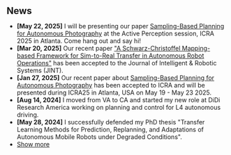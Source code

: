 <h1 id="news"></h1>

<h2 style="margin: 60px 0px 10px;">News</h2>

<ul>
<li><strong>[May 22, 2025]</strong> I will be presenting our paper <a href="https://arxiv.org/abs/2403.05477" target="blank">Sampling-Based Planning for Autonomous Photography</a> at the Active Perception session, ICRA 2025 in Atlanta. Come hang out and say hi!  </li>
<li><strong>[Mar 20, 2025]</strong> Our recent paper <a href="https://link.springer.com/article/10.1007/s10846-025-02250-3" target="blank">"A Schwarz-Christoffel Mapping-based Framework for Sim-to-Real Transfer in Autonomous Robot Operations"</a> has been accepted to the Journal of Intelligent & Robotic Systems (JINT).  </li>
<li><strong>[Jan 27, 2025]</strong> Our recent paper about <a href="https://arxiv.org/abs/2403.05477" target="blank">Sampling-Based Planning for Autonomous Photography</a> has been accepted to ICRA and will be presented during ICRA25 in Atlanta, USA on May 19 - May 23 2025.  </li>
<li><strong>[Aug 14, 2024]</strong> I moved from VA to CA and started my new role at DiDi Research America working on planning and control for L4 autonomous driving.  </li>
<li><strong>[May 28, 2024]</strong> I successfully defended my PhD thesis "Transfer Learning Methods for Prediction, Replanning, and Adaptations of Autonomous Mobile Robots under Degraded Conditions".  </li>
<li> <a href="javascript:toggle_vis('newsmore')">Show more</a> </li>
  <div id="newsmore" style="display:none">     
  <li><strong>[Sept. 1, 2023]</strong> Our recent paper about Next-Best-View-based Task and Motion Planning has been accepted to IROS23-TAMP Workshop and will be presented in Detroit, IL, USA on Oct. 1st - Oct. 5th, 2023.  </li>
  <li><strong>[May 21, 2023]</strong> I earned my Master's en Passant to my doctorate. </li>
  <li><strong>[Jan. 27, 2023]</strong> I passed my dissertation proposal to enter PhD Candidacy. </li>
  <li><strong>[Jan. 16, 2023]</strong>  Our recent paper about epistemic path planning with limited communication has been accepted to ICRA23 and will be presented in London, UK on May. 29th - June 2nd, 2023. </li>
  <li><strong>[June 30, 2022]</strong>  Our recent paper about Meta-Learning-based proactive planning has been accepted to RA-L and will be presented during IROS22 in Kyoto, JP on Oct. 23rd - Oct. 27th, 2022. </li>
  <li><strong>[Apr. 25, 2022]</strong> I will present our lab in the <a href="https://news.virginia.edu/content/engineering-open-house-first-pandemic-draws-1000-curious-visitors" target="_blank">UVA Engineering Open House</a>. </li>
  <li><strong>[Jan. 20, 2022]</strong> Our recent paper about resilient robotic swarms has been accepted to T-RO. </li>
  <li><strong>[Nov. 17, 2021]</strong>I co-organized the 6th UVA Annaual AMR competition. The highly anticipated return of the in-person competition is featured in <a href="https://news.virginia.edu/content/putting-it-all-line">UAV Today</a>.</li>

  <li><strong>[Apr. 1, 2021]</strong> We are featured in <a href="https://engineering.virginia.edu/news/2021/04/see-spot" target="_blank">UVA Today</a>, welcoming <a href="https://www.youtube.com/watch?v=_y5V7sAETrE" target="_blank">Boston Dynamics Spot</a>. My labmate and I developed Spot python ROS wrapper using <a href="https://dev.bostondynamics.com/" target="_blank">BD Spot SDK </a> for lab needs.</li>

  <li><strong>[Nov. 19, 2020]</strong> As one of two graduate teaching assistants for the Autonomous Mobile Robots class, I co-led the shift of lab sessions from physical robots to online simulationsc. The graduate-level class, hosting over 40 students from four departments, is recognized in <a href="https://news.virginia.edu/content/navigating-obstacles-engineering-students-compete-robot-challenge-virtually" target="_blank">UVA Today</a> for its success and broad appeal amid COVID-19 pandemic.</li>

  <li><strong>[Feb. 27, 2019]</strong> We are featured in <a href="https://news.virginia.edu/content/demolition-looming-university-hall-scanned-photographed-history?utm_source=DailyReport&utm_medium=email&utm_campaign=news" target="_blank">UVA Today</a> for using our autonomous robot to 3D Map the University Hall before its demolition.</li>
</div>

</ul>
